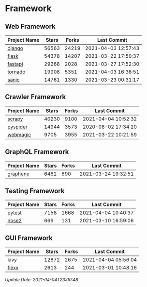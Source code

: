 # Framework

## Web Framework
| Project Name | Stars | Forks | Last Commit |
| ------------ | ----- | ----- | ----------- |
| [django](https://github.com/django/django) | 56563 | 24219 | 2021-04-03 12:57:43 |
| [flask](https://github.com/pallets/flask) | 54378 | 14207 | 2021-03-22 17:50:37 |
| [fastapi](https://github.com/tiangolo/fastapi) | 29268 | 2028 | 2021-03-27 17:52:30 |
| [tornado](https://github.com/tornadoweb/tornado) | 19908 | 5351 | 2021-04-03 16:36:51 |
| [sanic](https://github.com/sanic-org/sanic) | 14761 | 1330 | 2021-03-23 00:31:17 |

## Crawler Framework
| Project Name | Stars | Forks | Last Commit |
| ------------ | ----- | ----- | ----------- |
| [scrapy](https://github.com/scrapy/scrapy) | 40230 | 9100 | 2021-04-04 10:52:32 |
| [pyspider](https://github.com/binux/pyspider) | 14944 | 3573 | 2020-08-02 17:34:20 |
| [webmagic](https://github.com/code4craft/webmagic) | 9705 | 3955 | 2021-03-22 10:21:59 |

## GraphQL Framework
| Project Name | Stars | Forks | Last Commit |
| ------------ | ----- | ----- | ----------- |
| [graphene](https://github.com/graphql-python/graphene) | 6462 | 690 | 2021-03-24 19:32:51 |

## Testing Framework
| Project Name | Stars | Forks | Last Commit |
| ------------ | ----- | ----- | ----------- |
| [pytest](https://github.com/pytest-dev/pytest) | 7158 | 1668 | 2021-04-04 10:40:37 |
| [nose2](https://github.com/nose-devs/nose2) | 669 | 131 | 2021-03-10 16:59:06 |

## GUI Framework
| Project Name | Stars | Forks | Last Commit |
| ------------ | ----- | ----- | ----------- |
| [kivy](https://github.com/kivy/kivy) | 12872 | 2675 | 2021-04-04 05:56:04 |
| [flexx](https://github.com/flexxui/flexx) | 2613 | 244 | 2021-03-01 10:48:16 |

*Update Date: 2021-04-04T23:00:48*